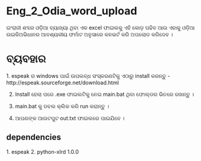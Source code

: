 # Eng_2_Odia_word_upload
ଇଂରାଜୀ ଶବ୍ଦର ଓଡ଼ିଆ ବ୍ୟାଖ୍ୟା ଥିବା ଏକ excel ଫାଇଲକୁ ଏହି କୋଡ଼ ପଢିବ ଆଉ ଏହାକୁ ଓଡ଼ିଆ ଉଇକିଅଭିଧାନର ଆବଶ୍ୟକୀୟ ଫର୍ମାଟ ଅନୁସାରେ କନଭର୍ଟ କରି ଅପଲୋଡ କରିଦେବ ।

<h1><b>ବ୍ୟବହାର</b></h1>
1.	espeak ର  windows ପାଇଁ ଉପଲବ୍ଧ ସଂସ୍କରଣଟିକୁ ଏଠାରୁ  install କରନ୍ତୁ  - http://espeak.sourceforge.net/download.html 

2.	Install ହେଲା ପରେ   .exe ଫାଇଲଟିକୁ ନେଇ  main.bat ଥିବା ଫୋଲ୍ଡର ଭିତରେ ରଖନ୍ତୁ । 

3.	main.bat କୁ ଡବଲ କ୍ଲିକ କରି run କରାନ୍ତୁ । 

4.	ଆପଣଙ୍କ ଆଉଟପୁଟ out.txt ଫାଇଲରେ ପାଇଯିବେ ।

<h2><b>dependencies</b></h2>
1. espeak
2. python-xlrd 1.0.0
